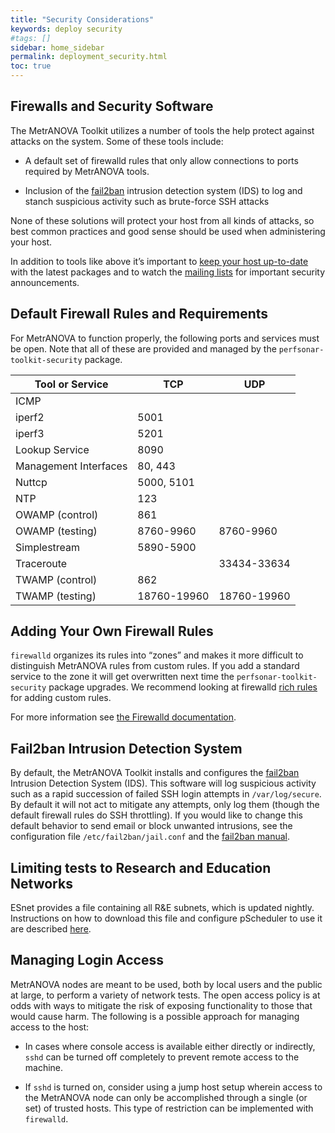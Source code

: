 ```yaml
---
title: "Security Considerations"
keywords: deploy security
#tags: []
sidebar: home_sidebar
permalink: deployment_security.html
toc: true
---
```


## Firewalls and Security Software

The MetrANOVA Toolkit utilizes a number of tools the help protect
against attacks on the system. Some of these tools include:

 * A default set of firewalld rules that only allow connections to
   ports required by MetrANOVA tools.

 * Inclusion of the [fail2ban](http://www.fail2ban.org) intrusion
   detection system (IDS) to log and stanch suspicious activity such
   as brute-force SSH attacks

None of these solutions will protect your host from all kinds of
attacks, so best common practices and good sense should be used when
administering your host.

In addition to tools like above it’s important to [keep your host
up-to-date](http://docs.metranova.org/manage_update.html) with the
latest packages and to watch the [mailing
lists](about_contact.html#mailing-lists.html) for important security
announcements.


## Default Firewall Rules and Requirements

For MetrANOVA to function properly, the following ports and services
must be open.  Note that all of these are provided and managed by the
`perfsonar-toolkit-security` package.

| Tool or Service | TCP | UDP |
| --------------- | --- | --- |
| ICMP | | |
| iperf2 | 5001 | |
| iperf3 | 5201 | |
| Lookup Service | 8090 | |
| Management Interfaces | 80, 443 | |
| Nuttcp | 5000, 5101 | |
| NTP | 123 | |
| OWAMP (control) | 861 | |
| OWAMP (testing) | 8760-9960 | 8760-9960 |
| Simplestream | 5890-5900 | |
| Traceroute | | 33434-33634 |
| TWAMP (control) | 862 | |
| TWAMP (testing) | 18760-19960 | 18760-19960 |



## Adding Your Own Firewall Rules

`firewalld` organizes its rules into “zones” and makes it more
difficult to distinguish MetrANOVA rules from custom rules.  If you
add a standard service to the zone it will get overwritten next time
the `perfsonar-toolkit-security` package upgrades.  We recommend
looking at firewalld [rich
rules](https://fedoraproject.org/wiki/Features/FirewalldRichLanguage)
for adding custom rules.

For more information see [the Firewalld
documentation](http://www.firewalld.org/documentation/).


## Fail2ban Intrusion Detection System

By default, the MetrANOVA Toolkit installs and configures the
[fail2ban](http://www.fail2ban.org) Intrusion Detection System (IDS).
This software will log suspicious activity such as a rapid succession
of failed SSH login attempts in `/var/log/secure`.  By default it will
not act to mitigate any attempts, only log them (though the default
firewall rules do SSH throttling).  If you would like to change this
default behavior to send email or block unwanted intrusions, see the
configuration file `/etc/fail2ban/jail.conf` and the [fail2ban
manual](http://www.fail2ban.org/wiki/index.php/MANUAL_0_8).


## Limiting tests to Research and Education Networks

ESnet provides a file containing all R&E subnets, which is updated
nightly.  Instructions on how to download this file and configure
pScheduler to use it are described
[here](http://docs.metranova.org/manage_limits.html).


## Managing Login Access

MetrANOVA nodes are meant to be used, both by local users and the
public at large, to perform a variety of network tests. The open
access policy is at odds with ways to mitigate the risk of exposing
functionality to those that would cause harm. The following is a
possible approach for managing access to the host:

 * In cases where console access is available either directly or
   indirectly, `sshd` can be turned off completely to prevent remote
   access to the machine.

 * If `sshd` is turned on, consider using a jump host setup wherein
    access to the MetrANOVA node can only be accomplished through a
    single (or set) of trusted hosts. This type of restriction can be
    implemented with `firewalld`.
